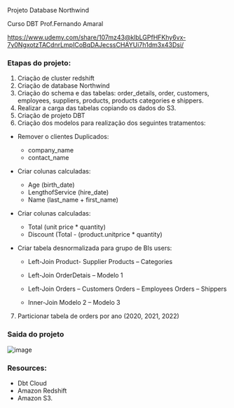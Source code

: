 Projeto Database Northwind

Curso DBT Prof.Fernando Amaral

https://www.udemy.com/share/107mz43@klbLGPfHFKhy6vx-7y0NgxotzTACdnrLmpICoBqDAJecssCHAYUi7h1dm3x43Dsi/

### Etapas do projeto:
1. Criação de cluster redshift
2. Criação de database Northwind
3. Criação do schema e das tabelas: order_details, order, customers, employees, suppliers, products, products categories e shippers.
4. Realizar a carga das tabelas copiando os dados do S3.
5. Criação de projeto DBT
6. Criação dos modelos para realização dos seguintes tratamentos:

- Remover o clientes Duplicados:
  - company_name
  - contact_name

- Criar colunas calculadas: 
  - Age (birth_date)
  - LengthofService (hire_date)
  - Name (last_name + first_name)

- Criar colunas calculadas: 
  - Total (unit price * quantity)
  - Discount (Total - (product.unitprice * quantity)
 
- Criar tabela desnormalizada para grupo de BIs users:

    - Left-Join 
        Product- Supplier
        Products – Categories
      
    - Left-Join OrderDetais – Modelo 1
    
    - Left-Join 
        Orders – Customers
        Orders – Employees
        Orders – Shippers
        
    - Inner-Join 
        Modelo 2 – Modelo 3

7. Particionar tabela de orders por ano (2020, 2021, 2022)

### Saida do projeto

![image](https://user-images.githubusercontent.com/68425961/198371794-24b76a4e-792d-451c-a789-7aea1d659355.png)


### Resources:
- Dbt Cloud
- Amazon Redshift
- Amazon S3.
